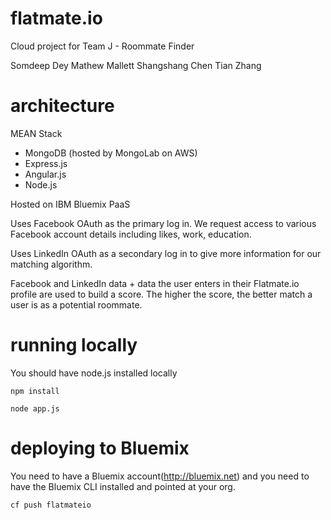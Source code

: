 # flatmate.io
Cloud project for Team J - Roommate Finder

Somdeep Dey
Mathew Mallett
Shangshang Chen
Tian Zhang

# architecture

MEAN Stack

- MongoDB (hosted by MongoLab on AWS)
- Express.js
- Angular.js
- Node.js

Hosted on IBM Bluemix PaaS

Uses Facebook OAuth as the primary log in. We request access to various Facebook account details including likes, work, education.

Uses LinkedIn OAuth as a secondary log in to give more information for our matching algorithm.

Facebook and LinkedIn data + data the user enters in their Flatmate.io profile are used to build a score. The higher the score, the better match a user is as a potential roommate.

# running locally

You should have node.js installed locally

```npm install```

```node app.js```

# deploying to Bluemix

You need to have a Bluemix account(http://bluemix.net) and you need to have the Bluemix CLI installed and pointed at your org.

```cf push flatmateio```
